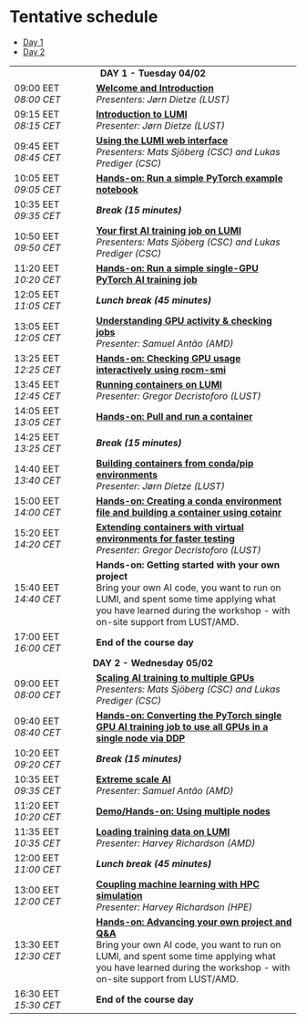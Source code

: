 # Tentative schedule

<ul>
    <li><a href="#Day1">Day 1</a>
    <li><a href="#Day2">Day 2</a>
</ul>

<table style="text-align: left;">
<tbody>
<!--
DAY 1
-->
    <tr>
        <td colspan="2" align="center">
            <a name="Day1"><b>DAY 1 - Tuesday 04/02</b></a>
        </td>
    </tr>
    <tr>
        <td style="width:8em">
            09:00 EET
            <br/><em>08:00 CET</em>
        </td>
        <td><b><a href="../extra_00_Course_Introduction/">Welcome and Introduction</a></b>
        <br/><em>Presenters: Jørn Dietze (LUST)</em>
        </td>
    </tr>
    <tr>
        <td>
            09:15 EET
            <br/><em>08:15 CET</em>
        </td>
        <td><b><a href="../extra_01_Introduction/">Introduction to LUMI</a></b>
        <br/><em>Presenter: Jørn Dietze (LUST)</em>
        </td>
    </tr>
    <tr>
        <td>
            09:45 EET
            <br/><em>08:45 CET</em>
        </td>
        <td><b><a href="../extra_02_Webinterface/">Using the LUMI web interface</a></b>
        <br/><em>Presenters: Mats Sjöberg (CSC) and Lukas Prediger (CSC)</em>
        </td>
    </tr>
    <tr>
        <td>
            10:05 EET
            <br/><em>09:05 CET</em>
        </td>
        <td><b><a href="../E02_Webinterface/">Hands-on: Run a simple PyTorch example notebook</a></b>
        </td>
    </tr>
    <tr>
        <td>
            10:35 EET
            <br/><em>09:35 CET</em>
        </td>
        <td><b><em>Break (15 minutes)</em></b>
        </td>
    </tr>
    <tr>
        <td>
            10:50 EET
            <br/><em>09:50 CET</em>
        </td>
        <td><b><a href="../extra_03_FirstJob/">Your first AI training job on LUMI</a></b>
        <br/><em>Presenters: Mats Sjöberg (CSC) and Lukas Prediger (CSC)</em>
        </td>
    </tr>
    <tr>
        <td>
            11:20 EET
            <br/><em>10:20 CET</em>
        </td>
        <td><b><a href="../E03_FirstJob/">Hands-on: Run a simple single-GPU PyTorch AI training job</a></b>
        </td>
    </tr>
    <tr>
        <td>
            12:05 EET
            <br/><em>11:05 CET</em>
        </td>
        <td><b><em>Lunch break (45 minutes)</em></b>
        </td>
    </tr>
    <tr>
        <td>
            13:05 EET
            <br/><em>12:05 CET</em>
        </td>
        <td><b><a href="../extra_04_CheckingGPU/">Understanding GPU activity & checking jobs</a></b>
        <br/><em>Presenter: Samuel Antão (AMD)</em>
        </td>
    </tr>
    <tr>
        <td>
            13:25 EET
            <br/><em>12:25 CET</em>
        </td>
        <td><b><a href="../E04_CheckingGPU/">Hands-on: Checking GPU usage interactively using rocm-smi</a></b>
        </td>
    </tr>
    <tr>
        <td>
            13:45 EET
            <br/><em>12:45 CET</em>
        </td>
        <td><b><a href="../extra_05_RunningContainers/">Running containers on LUMI</a></b>
        </br><em>Presenter: Gregor Decristoforo (LUST)</em>
        </td>
    </tr>
    <tr>
        <td>
            14:05 EET
            <br/><em>13:05 CET</em>
        </td>
        <td><b><a href="../E05_RunningContainers/">Hands-on: Pull and run a container</a></b>
        </td>
    </tr>
    <tr>
        <td>
            14:25 EET
            <br/><em>13:25 CET</em>
        </td>
        <td><b><em>Break (15 minutes)</em></b>
        </td>
    </tr>
    <tr>
        <td>
            14:40 EET
            <br/><em>13:40 CET</em>
        </td>
        <td><b><a href="../extra_06_BuildingContainers/">Building containers from conda/pip environments</a></b>
        </br><em>Presenter: Jørn Dietze (LUST)</em>
        </td>
    </tr>
    <tr>
        <td>
            15:00 EET
            <br/><em>14:00 CET</em>
        </td>
        <td><b><a href="../E06_BuildingContainers">Hands-on: Creating a conda environment file and building a container using cotainr</a></b>
        </td>
    </tr>
    <tr>
        <td>
            15:20 EET
            <br/><em>14:20 CET</em>
        </td>
        <td><b><a href="../extra_07_VirtualEnvironments/">Extending containers with virtual environments for faster testing</a></b>
        </br><em>Presenter: Gregor Decristoforo (LUST)</em>
        </td>
    </tr>
    <tr>
        <td>
            15:40 EET
            <br/><em>14:40 CET</em>
        </td>
        <td><b>Hands-on: Getting started with your own project</b>
        <br/>Bring your own AI code, you want to run on LUMI, and spent some time applying what you have learned during the workshop - with on-site support from LUST/AMD.
        </td>
    </tr>
    <tr>
        <td>
            17:00 EET
            <br/><em>16:00 CET</em>
        </td>
        <td><b>End of the course day</b> 
        </td>
    </tr>
<!--
DAY 2
-->
    <tr>
        <td colspan="2" align="center">
            <a name="Day2"><b>DAY 2 - Wednesday 05/02</b></a>
        </td>
    </tr>
    <tr>
        <td>
            09:00 EET
            <br/><em>08:00 CET</em>
        </td>
        <td><b><a href="../extra_08_MultipleGPUs">Scaling AI training to multiple GPUs</a></b>
        <br/><em>Presenters: Mats Sjöberg (CSC) and Lukas Prediger (CSC)</em>
        </td>
    </tr>
    <tr>
        <td>
            09:40 EET
            <br/><em>08:40 CET</em>
        </td>
        <td><b><a href="../E08_MultipleGPUs/">Hands-on: Converting the PyTorch single GPU AI training job to use all GPUs in a single node via DDP</a></b>
        </td>
    </tr>
    <tr>
        <td>
            10:20 EET
            <br/><em>09:20 CET</em>
        </td>
        <td><b><em>Break (15 minutes)</em></b>
        </td>
    </tr>
    <tr>
        <td>
            10:35 EET
            <br/><em>09:35 CET</em>
        </td>
        <td><b><a href="../extra_09_ExtremeScale/">Extreme scale AI</a></b>
        <br/><em>Presenter: Samuel Antão (AMD)</em>
        </td>
    </tr>
    <tr>
        <td>
            11:20 EET
            <br/><em>10:20 CET</em>
        </td>
        <td><b><a href="../E09_ExtremeScale/">Demo/Hands-on: Using multiple nodes</a></b>
        </td>
    </tr>
    <tr>
        <td>
            11:35 EET
            <br/><em>10:35 CET</em>
        </td>
        <td><b><a href="../extra_10_TrainingData/">Loading training data on LUMI</a></b>
        <br/><em>Presenter: Harvey Richardson (AMD)</em>
        </td>
    </tr>
    <tr>
        <td>
            12:00 EET
            <br/><em>11:00 CET</em>
        </td>
        <td><b><em>Lunch break (45 minutes)</em></b>
        </td>
    </tr>
    <tr>
        <td>
            13:00 EET
            <br/><em>12:00 CET</em>
        </td>
        <td><b><a href="../extra_11_Coupling/">Coupling machine learning with HPC simulation</a></b>
        </br><em>Presenter: Harvey Richardson (HPE)</em>
        </td>
    </tr>
    <tr>
        <td>
            13:30 EET
            <br/><em>12:30 CET</em>
        </td>
        <td><b><a href="../E12_Project_and_QA">Hands-on: Advancing your own project and Q&A</a></b>
        <br/>Bring your own AI code, you want to run on LUMI, and spent some time applying what you have learned during the workshop - with on-site support from LUST/AMD.
        </td>
    </tr>
    <tr>
        <td>
            16:30 EET
            <br/><em>15:30 CET</em>
        </td>
        <td><b>End of the course day</b> 
        </td>
    </tr>
</tbody>
</table>
